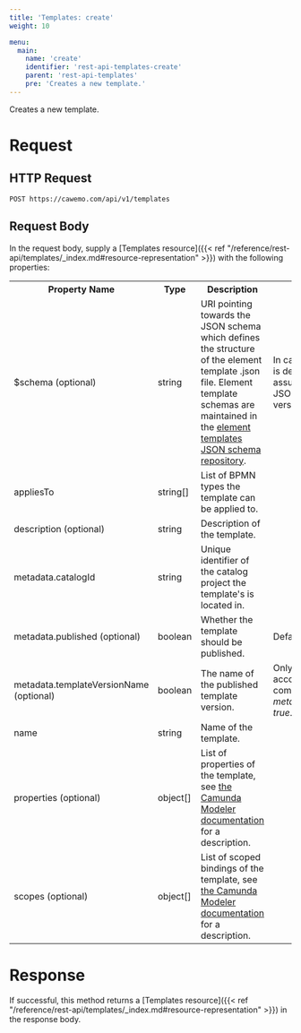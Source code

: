 ```yaml
---
title: 'Templates: create'
weight: 10

menu:
  main:
    name: 'create'
    identifier: 'rest-api-templates-create'
    parent: 'rest-api-templates'
    pre: 'Creates a new template.'
---
```


Creates a new template.

# Request

## HTTP Request

```
POST https://cawemo.com/api/v1/templates
```

## Request Body

In the request body, supply a [Templates resource]({{< ref "/reference/rest-api/templates/_index.md#resource-representation" >}}) with the following properties:

<table class="table table-striped">
  <tr>
    <th>Property Name</th>
    <th>Type</th>
    <th>Description</th>
    <th>Notes</th>
  </tr>
  <tr>
    <td>$schema (optional)</td>
    <td>string</td>
    <td>URI pointing towards the JSON schema which defines the structure of the element template .json file. Element template schemas are maintained in the <a href="https://github.com/camunda/element-templates-json-schema">element templates JSON schema repository</a>.</td>
    <td>In case no <i>$schema</i> is defined, Cawemo assumes the latest JSON Schema version.</td>
  </tr>
  <tr>
    <td>appliesTo</td>
    <td>string[]</td>
    <td>List of BPMN types the template can be applied to.</td>
    <td></td>
  </tr>
  <tr>
    <td>description (optional)</td>
    <td>string</td>
    <td>Description of the template.</td>
    <td></td>
  </tr>
  <tr>
    <td>metadata.catalogId</td>
    <td>string</td>
    <td>Unique identifier of the catalog project the template's is located in.</td>
    <td></td>
  </tr>
  <tr>
    <td>metadata.published (optional)</td>
    <td>boolean</td>
    <td>Whether the template should be published.</td>
    <td>Defaults to <i>false</i>.</td>
  </tr>
  <tr>
    <td>metadata.templateVersionName (optional)</td>
    <td>boolean</td>
    <td>The name of the published template version.</td>
    <td>Only taken into account in combination with <i>metadata.published: true</i>.</td>
  </tr>
  <tr>
    <td>name</td>
    <td>string</td>
    <td>Name of the template.</td>
    <td></td>
  </tr>
  <tr>
    <td>properties (optional)</td>
    <td>object[]</td>
    <td>List of properties of the template, see <a href="https://github.com/camunda/camunda-modeler/tree/master/docs/element-templates#defining-template-properties">the Camunda Modeler documentation</a> for a description.</td>
    <td></td>
  </tr>
  <tr>
    <td>scopes (optional)</td>
    <td>object[]</td>
    <td>List of scoped bindings of the template, see <a href="https://github.com/camunda/camunda-modeler/tree/master/docs/element-templates#scoped-bindings">the Camunda Modeler documentation</a> for a description.</td>
    <td></td>
  </tr>
</table>

# Response

If successful, this method returns a [Templates resource]({{< ref "/reference/rest-api/templates/_index.md#resource-representation" >}}) in the response body.
